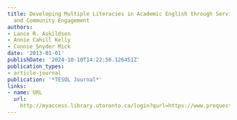 ```yaml
---
title: Developing Multiple Literacies in Academic English through Service-Learning
  and Community Engagement
authors:
- Lance R. Askildson
- Annie Cahill Kelly
- Connie Snyder Mick
date: '2013-01-01'
publishDate: '2024-10-10T14:22:56.126451Z'
publication_types:
- article-journal
publication: '*TESOL Journal*'
links:
- name: URL
  url: 
    http://myaccess.library.utoronto.ca/login?qurl=https://www.proquest.com/docview/1651848774?accountid=14771&bdid=38382&_bd=7eXp3if93%2FhFQsp3ekvO9Q9wOQ8%3D
---
```

